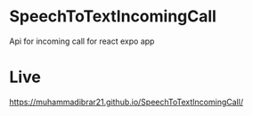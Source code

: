# SpeechToTextIncomingCall
 Api for incoming call for react expo app
# Live
https://muhammadibrar21.github.io/SpeechToTextIncomingCall/
